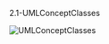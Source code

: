 2.1-UMLConceptClasses

![UMLConceptClasses](https://github.com/oleksandrblazhko/ai-213-ryabij/assets/101746597/8bf561d3-a662-4af3-9e09-12af60feb555)
